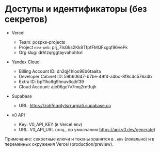 # Доступы и идентификаторы (без секретов)

- Vercel
  - Team: pospks-projects
  - Project `new-web`: prj_7IsGks2Kk8TfpfFMQFxgqf86vePk
  - Org slug: drhtzqrggtayvahbhhxl

- Yandex Cloud
  - Billing Account ID: dn2qj4hloo98b6taaita
  - Developer Cabinet ID: 59b60647-b7be-49f4-a4bc-8f8c4c576a4b
  - Extra ID: bpf1ho6g9hnuv6ojhf39
  - Cloud Account: aje06gc7v7mq2rntfujh

- Supabase
  - URL: https://zohfnqqtytsrrurgiati.supabase.co

- v0 API
  - Key: V0_API_KEY (в Vercel env)
  - URL: V0_API_URL (опц., по умолчанию https://api.v0.dev/generate)

Примечание: секретные ключи и токены хранятся в `.env` (локально) и в переменных окружения Vercel (production/preview).
